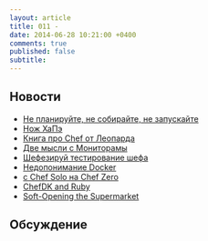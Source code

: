 ```yaml
---
layout: article
title: 011 - 
date: 2014-06-28 10:21:00 +0400
comments: true
published: false
subtitle:
---
```


## Новости

* [Не планируйте, не собирайте, не запускайте](http://www.getchef.com/blog/2014/04/29/plan-build-run-please-dont/)
* [Нож ХаПэ](http://www.getchef.com/blog/2014/05/29/announcing-chef-support-for-hp-helion/)
* [Книга про Chef от Леопарда](http://chef.leopard.in.ua/)
* [Две мысли с Мониторамы](http://fractio.nl/2014/05/10/rethinking-monitoring/)
* [Шефезируй тестирование
  шефа](http://erichelgeson.github.io/blog/2014/05/10/automating-your-automation-federated-jenkins-with-chef/)
* [Недопонимание Docker](https://devopsu.com/blog/docker-misconceptions/)
* [с Chef Solo на Chef Zero](http://www.getchef.com/blog/2014/06/24/from-solo-to-zero-migrating-to-chef-client-local-mode/)
* [ChefDK and Ruby](http://jtimberman.housepub.org/blog/2014/04/30/chefdk-and-ruby/)
* [Soft-Opening the Supermarket](http://www.getchef.com/blog/2014/06/17/soft-opening-the-supermarket/)
## Обсуждение

